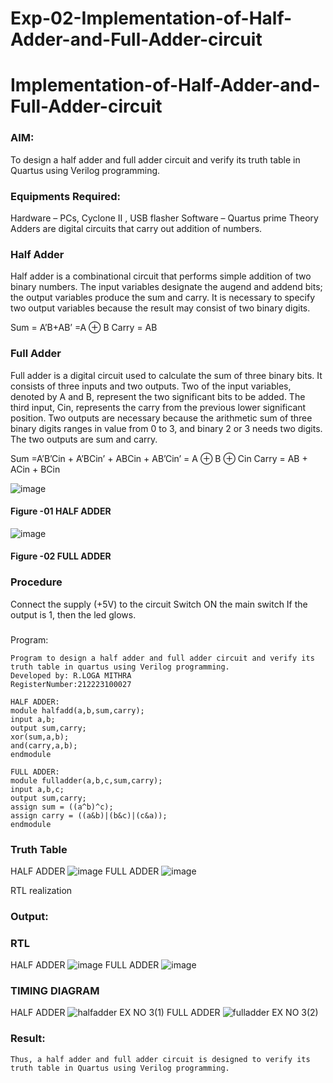 # Exp-02-Implementation-of-Half-Adder-and-Full-Adder-circuit

# Implementation-of-Half-Adder-and-Full-Adder-circuit
### AIM:
To design a half adder and full adder circuit and verify its truth table in Quartus using Verilog programming.

### Equipments Required:
Hardware – PCs, Cyclone II , USB flasher
Software – Quartus prime
Theory
Adders are digital circuits that carry out addition of numbers.

### Half Adder
Half adder is a combinational circuit that performs simple addition of two binary numbers. The input variables designate the augend and addend bits; the output variables produce the sum and carry. It is necessary to specify two output variables because the result may consist of two binary digits.

Sum = A’B+AB’ =A ⊕ B Carry = AB

### Full Adder
Full adder is a digital circuit used to calculate the sum of three binary bits. It consists of three inputs and two outputs. Two of the input variables, denoted by A and B, represent the two significant bits to be added. The third input, Cin, represents the carry from the previous lower significant position. Two outputs are necessary because the arithmetic sum of three binary digits ranges in value from 0 to 3, and binary 2 or 3 needs two digits. The two outputs are sum and carry.

Sum =A’B’Cin + A’BCin’ + ABCin + AB’Cin’ = A ⊕ B ⊕ Cin Carry = AB + ACin + BCin

 ![image](https://user-images.githubusercontent.com/36288975/163552156-a13e5a56-c638-4110-97d9-8896907c8d25.png)

#### Figure -01 HALF ADDER 

![image](https://user-images.githubusercontent.com/36288975/163552057-b3547877-6d07-45b4-b7e0-bcfebfad9e1d.png)

#### Figure -02 FULL ADDER 

### Procedure
Connect the supply (+5V) to the circuit
Switch ON the main switch
If the output is 1, then the led glows.
### 
Program:
```
Program to design a half adder and full adder circuit and verify its truth table in quartus using Verilog programming.
Developed by: R.LOGA MITHRA
RegisterNumber:212223100027

HALF ADDER:
module halfadd(a,b,sum,carry);
input a,b;
output sum,carry;
xor(sum,a,b);
and(carry,a,b);
endmodule

FULL ADDER:
module fulladder(a,b,c,sum,carry);
input a,b,c;
output sum,carry;
assign sum = ((a^b)^c);
assign carry = ((a&b)|(b&c)|(c&a));
endmodule
```
### Truth Table
HALF ADDER
![image](https://github.com/mithra916/Exp-02-Implementation-of-Half-Adder-and-Full-Adder-circuit/assets/149986612/89b8a438-c031-4e4c-a035-38a4b730d243)
FULL ADDER
![image](https://github.com/mithra916/Exp-02-Implementation-of-Half-Adder-and-Full-Adder-circuit/assets/149986612/66380191-9004-44b9-ad6f-16f9a93b967a)

RTL realization
### Output:
### RTL
HALF ADDER
![image](https://github.com/mithra916/Exp-02-Implementation-of-Half-Adder-and-Full-Adder-circuit/assets/149986612/5bb88b87-b00b-49c0-ad0c-c223fac11282)
FULL ADDER
![image](https://github.com/mithra916/Exp-02-Implementation-of-Half-Adder-and-Full-Adder-circuit/assets/149986612/058ef2b2-06a8-423d-8d8f-c45c12ed24d1)

### TIMING DIAGRAM
HALF ADDER
![halfadder EX NO 3(1)](https://github.com/mithra916/Exp-02-Implementation-of-Half-Adder-and-Full-Adder-circuit/assets/149986612/c751527d-1603-4827-b645-eac1d72b83f2)
FULL ADDER
![fulladder EX NO 3(2)](https://github.com/mithra916/Exp-02-Implementation-of-Half-Adder-and-Full-Adder-circuit/assets/149986612/6d126e24-0734-4d72-90d4-58e2aa743f25)


### Result:
```
Thus, a half adder and full adder circuit is designed to verify its truth table in Quartus using Verilog programming.
```
